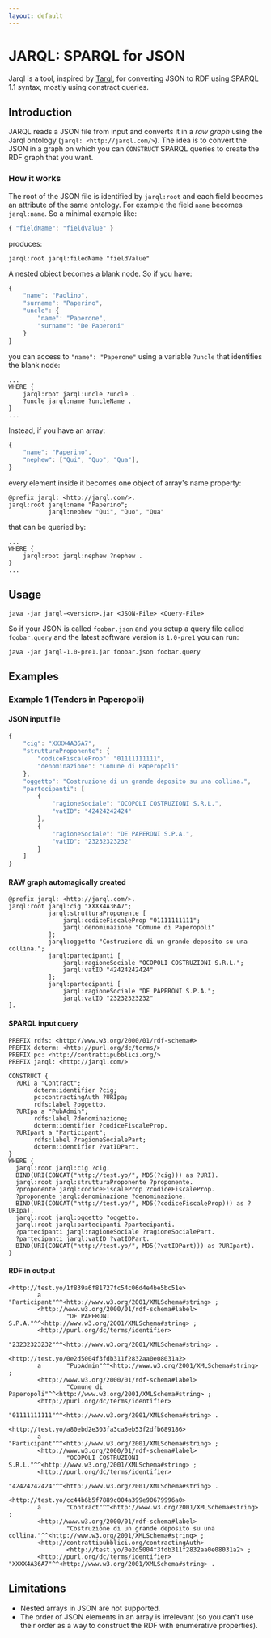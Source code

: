 ```yaml
---
layout: default
---
```


# JARQL: SPARQL for JSON
Jarql is a tool, inspired by [Tarql](https://tarql.github.io/), for converting JSON to RDF using SPARQL 1.1 syntax, mostly using constract queries.

## Introduction
JARQL reads a JSON file from input and converts it in a *raw graph* using the Jarql ontology 
(`jarql: <http://jarql.com/>`). The idea is to convert the JSON in a graph on which you can `CONSTRUCT` SPARQL queries 
to create the RDF graph that you want.

### How it works
The root of the JSON file is identified by `jarql:root` and each field becomes an attribute of the same ontology. 
For example the field `name` becomes `jarql:name`. So a minimal example like:

```js
{ "fieldName": "fieldValue" }
```

produces:

```turtle
jarql:root jarql:filedName "fieldValue"
```

A nested object becomes a blank node. So if you have:

```js
{
    "name": "Paolino",
    "surname": "Paperino",
    "uncle": {
        "name": "Paperone",
        "surname": "De Paperoni"
    }
}
```

you can access to ```"name": "Paperone"``` using a variable ```?uncle``` that identifies the blank node:

```sparql
...
WHERE {
    jarql:root jarql:uncle ?uncle .
    ?uncle jarql:name ?uncleName .
}
...
```

Instead, if you have an array:

```js
{
    "name": "Paperino",
    "nephew": ["Qui", "Quo", "Qua"],
}
```

every element inside it becomes one object of array's name property:

```turtle
@prefix jarql: <http://jarql.com/>.
jarql:root jarql:name "Paperino";
           jarql:nephew "Qui", "Quo", "Qua"
```

that can be queried by:

```sparql
...
WHERE {
    jarql:root jarql:nephew ?nephew .
}
...
```

## Usage

```
java -jar jarql-<version>.jar <JSON-File> <Query-File>
```

So if your JSON is called `foobar.json` and you setup a query file called `foobar.query` and 
the latest software version is `1.0-pre1` you can run:

```
java -jar jarql-1.0-pre1.jar foobar.json foobar.query
```

## Examples
### Example 1 (Tenders in Paperopoli)
#### JSON input file

```js
{
    "cig": "XXXX4A36A7",
    "strutturaProponente": {
        "codiceFiscaleProp": "01111111111",
        "denominazione": "Comune di Paperopoli"
    },
    "oggetto": "Costruzione di un grande deposito su una collina.",
    "partecipanti": [
        {
            "ragioneSociale": "OCOPOLI COSTRUZIONI S.R.L.",
            "vatID": "42424242424"
        },
        {
            "ragioneSociale": "DE PAPERONI S.P.A.",
            "vatID": "23232323232"
        }
    ]
}
```

#### RAW graph automagically created

```turtle
@prefix jarql: <http://jarql.com/>.
jarql:root jarql:cig "XXXX4A36A7";
           jarql:strutturaProponente [
               jarql:codiceFiscaleProp "01111111111";
               jarql:denominazione "Comune di Paperopoli"
           ];
           jarql:oggetto "Costruzione di un grande deposito su una collina.";
           jarql:partecipanti [
               jarql:ragioneSociale "OCOPOLI COSTRUZIONI S.R.L.";
               jarql:vatID "42424242424"
           ];
           jarql:partecipanti [
               jarql:ragioneSociale "DE PAPERONI S.P.A.";
               jarql:vatID "23232323232"
].
```

#### SPARQL input query

```sparql
PREFIX rdfs: <http://www.w3.org/2000/01/rdf-schema#>
PREFIX dcterm: <http://purl.org/dc/terms/>
PREFIX pc: <http://contrattipubblici.org/>
PREFIX jarql: <http://jarql.com/> 

CONSTRUCT { 
  ?URI a "Contract";
       dcterm:identifier ?cig;
       pc:contractingAuth ?URIpa;
       rdfs:label ?oggetto.
  ?URIpa a "PubAdmin";
       rdfs:label ?denominazione;
       dcterm:identifier ?codiceFiscaleProp.
  ?URIpart a "Participant";
       rdfs:label ?ragioneSocialePart;
       dcterm:identifier ?vatIDPart.
}
WHERE {
  jarql:root jarql:cig ?cig.
  BIND(URI(CONCAT("http://test.yo/", MD5(?cig))) as ?URI).
  jarql:root jarql:strutturaProponente ?proponente.
  ?proponente jarql:codiceFiscaleProp ?codiceFiscaleProp.
  ?proponente jarql:denominazione ?denominazione.
  BIND(URI(CONCAT("http://test.yo/", MD5(?codiceFiscaleProp))) as ?URIpa).
  jarql:root jarql:oggetto ?oggetto.
  jarql:root jarql:partecipanti ?partecipanti.
  ?partecipanti jarql:ragioneSociale ?ragioneSocialePart.
  ?partecipanti jarql:vatID ?vatIDPart.
  BIND(URI(CONCAT("http://test.yo/", MD5(?vatIDPart))) as ?URIpart).
}
```

#### RDF in output

```turtle
<http://test.yo/1f839a6f81727fc54c06d4e4be5bc51e>
        a       "Participant"^^<http://www.w3.org/2001/XMLSchema#string> ;
        <http://www.w3.org/2000/01/rdf-schema#label>
                "DE PAPERONI S.P.A."^^<http://www.w3.org/2001/XMLSchema#string> ;
        <http://purl.org/dc/terms/identifier>
                "23232323232"^^<http://www.w3.org/2001/XMLSchema#string> .

<http://test.yo/0e2d5004f3fdb311f2832aa0e08031a2>
        a       "PubAdmin"^^<http://www.w3.org/2001/XMLSchema#string> ;
        <http://www.w3.org/2000/01/rdf-schema#label>
                "Comune di Paperopoli"^^<http://www.w3.org/2001/XMLSchema#string> ;
        <http://purl.org/dc/terms/identifier>
                "01111111111"^^<http://www.w3.org/2001/XMLSchema#string> .

<http://test.yo/a80ebd2e303fa3ca5eb53f2dfb689186>
        a       "Participant"^^<http://www.w3.org/2001/XMLSchema#string> ;
        <http://www.w3.org/2000/01/rdf-schema#label>
                "OCOPOLI COSTRUZIONI S.R.L."^^<http://www.w3.org/2001/XMLSchema#string> ;
        <http://purl.org/dc/terms/identifier>
                "42424242424"^^<http://www.w3.org/2001/XMLSchema#string> .

<http://test.yo/cc44b6b5f7889c004a399e90679996a0>
        a       "Contract"^^<http://www.w3.org/2001/XMLSchema#string> ;
        <http://www.w3.org/2000/01/rdf-schema#label>
                "Costruzione di un grande deposito su una collina."^^<http://www.w3.org/2001/XMLSchema#string> ;
        <http://contrattipubblici.org/contractingAuth>
                <http://test.yo/0e2d5004f3fdb311f2832aa0e08031a2> ;
        <http://purl.org/dc/terms/identifier>
"XXXX4A36A7"^^<http://www.w3.org/2001/XMLSchema#string> .
```

## Limitations
+ Nested arrays in JSON are not supported.
+ The order of JSON elements in an array is irrelevant (so you can't use their order as a way to construct the RDF 
with enumerative properties).
